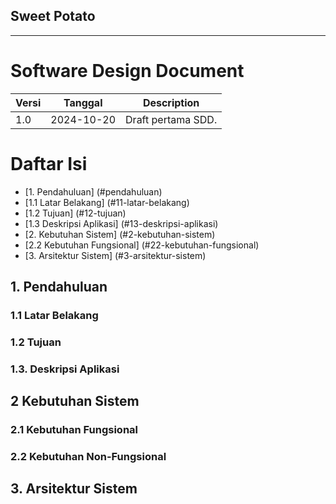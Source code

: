 ## Sweet Potato

***

# Software Design Document

| Versi | Tanggal | Description |
|-------|---------|-------------|
| 1.0 | 2024-10-20 | Draft pertama SDD. |

# Daftar Isi

- [1. Pendahuluan] (#pendahuluan)
- [1.1 Latar Belakang] (#11-latar-belakang)
- [1.2 Tujuan] (#12-tujuan)
- [1.3 Deskripsi Aplikasi] (#13-deskripsi-aplikasi)
- [2. Kebutuhan Sistem] (#2-kebutuhan-sistem)
- [2.2 Kebutuhan Fungsional] (#22-kebutuhan-fungsional)
- [3. Arsitektur Sistem] (#3-arsitektur-sistem)

## 1. Pendahuluan <a name="pendahuluan"/>

### 1.1 Latar Belakang


### 1.2 Tujuan

### 1.3. Deskripsi Aplikasi

## 2 Kebutuhan Sistem

### 2.1 Kebutuhan Fungsional

### 2.2 Kebutuhan Non-Fungsional

## 3. Arsitektur Sistem
